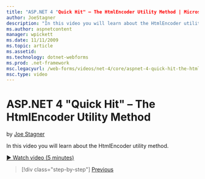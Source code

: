 ```yaml
---
title: "ASP.NET 4 "Quick Hit" – The HtmlEncoder Utility Method | Microsoft Docs"
author: JoeStagner
description: "In this video you will learn about the HtmlEncoder utility method."
ms.author: aspnetcontent
manager: wpickett
ms.date: 11/11/2009
ms.topic: article
ms.assetid: 
ms.technology: dotnet-webforms
ms.prod: .net-framework
msc.legacyurl: /web-forms/videos/net-4/core/aspnet-4-quick-hit-the-htmlencoder-utility-method
msc.type: video
---
```

ASP.NET 4 "Quick Hit" – The HtmlEncoder Utility Method
====================
by [Joe Stagner](https://github.com/JoeStagner)

In this video you will learn about the HtmlEncoder utility method.

[&#9654; Watch video (5 minutes)](https://channel9.msdn.com/Blogs/ASP-NET-Site-Videos/aspnet-4-quick-hit-the-htmlencoder-utility-method)

>[!div class="step-by-step"]
[Previous](aspnet-4-quick-hit-predictable-client-ids.md)